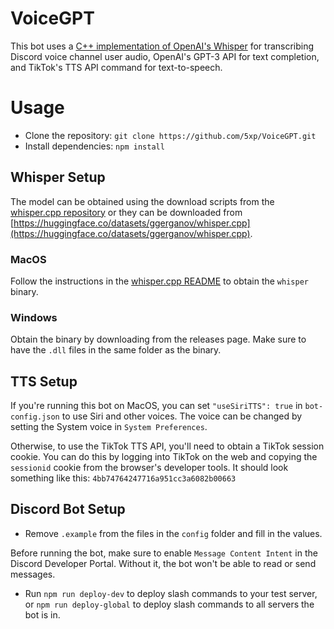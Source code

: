 # VoiceGPT

This bot uses a [C++ implementation of OpenAI's Whisper](https://github.com/ggerganov/whisper.cpp) for transcribing Discord voice channel user audio, OpenAI's GPT-3 API for text completion, and TikTok's TTS API command for text-to-speech.

# Usage

- Clone the repository: `git clone https://github.com/5xp/VoiceGPT.git`
- Install dependencies: `npm install`

## Whisper Setup

The model can be obtained using the download scripts from the [whisper.cpp repository](https://github.com/ggerganov/whisper.cpp) or they can be downloaded from [https://huggingface.co/datasets/ggerganov/whisper.cpp](https://huggingface.co/datasets/ggerganov/whisper.cpp).

### MacOS

Follow the instructions in the [whisper.cpp README](https://github.com/ggerganov/whisper.cpp#quick-start) to obtain the `whisper` binary.

### Windows

Obtain the binary by downloading from the releases page. Make sure to have the `.dll` files in the same folder as the binary.

## TTS Setup

If you're running this bot on MacOS, you can set `"useSiriTTS": true` in `bot-config.json` to use Siri and other voices. The voice can be changed by setting the System voice in `System Preferences`.

Otherwise, to use the TikTok TTS API, you'll need to obtain a TikTok session cookie. You can do this by logging into TikTok on the web and copying the `sessionid` cookie from the browser's developer tools. It should look something like this: `4bb74764247716a951cc3a6082b00663`

## Discord Bot Setup

- Remove `.example` from the files in the `config` folder and fill in the values.

Before running the bot, make sure to enable `Message Content Intent` in the Discord Developer Portal. Without it, the bot won't be able to read or send messages.

- Run `npm run deploy-dev` to deploy slash commands to your test server, or `npm run deploy-global` to deploy slash commands to all servers the bot is in.
